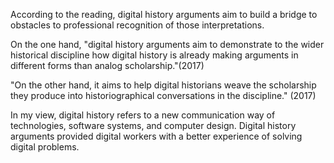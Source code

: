 According to the reading, digital history arguments aim to build a bridge to obstacles to professional recognition of those interpretations. 

On the one hand, "digital history arguments aim to demonstrate to the wider historical discipline how digital history is already making arguments in different forms than analog scholarship."(2017)

"On the other hand, it aims to help digital historians weave the scholarship they produce into historiographical conversations in the discipline." (2017)

In my view, digital history refers to a new communication way of technologies, software systems, and computer design. Digital history arguments provided digital workers with a better experience of solving digital problems.
